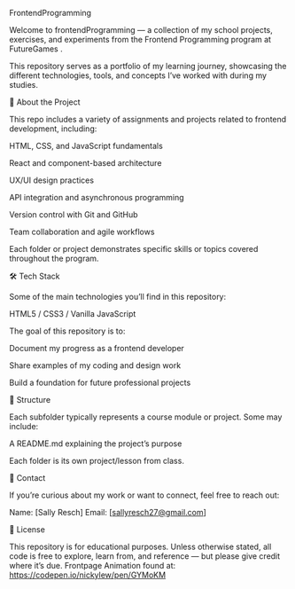 FrontendProgramming

Welcome to frontendProgramming — a collection of my school projects, exercises, and experiments from the Frontend Programming program at FutureGames
.

This repository serves as a portfolio of my learning journey, showcasing the different technologies, tools, and concepts I’ve worked with during my studies.

🧠 About the Project

This repo includes a variety of assignments and projects related to frontend development, including:

HTML, CSS, and JavaScript fundamentals

React and component-based architecture

UX/UI design practices

API integration and asynchronous programming

Version control with Git and GitHub

Team collaboration and agile workflows

Each folder or project demonstrates specific skills or topics covered throughout the program.

🛠️ Tech Stack

Some of the main technologies you’ll find in this repository:

HTML5 / CSS3 / Vanilla JavaScript

The goal of this repository is to:

Document my progress as a frontend developer

Share examples of my coding and design work

Build a foundation for future professional projects

📂 Structure

Each subfolder typically represents a course module or project.
Some may include:

A README.md explaining the project’s purpose

Each folder is its own project/lesson from class.

💬 Contact

If you’re curious about my work or want to connect, feel free to reach out:

Name: [Sally Resch]
Email: [sallyresch27@gmail.com]

🧾 License

This repository is for educational purposes.
Unless otherwise stated, all code is free to explore, learn from, and reference — but please give credit where it’s due.
Frontpage Animation found at: https://codepen.io/nickylew/pen/GYMoKM
